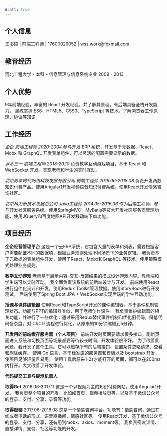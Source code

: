 ```yaml
---
draft: true
---
```

## 个人信息

王书硕 | 前端工程师 | 17600929052 | wss.work@foxmail.com
## 教育经历

河北工程大学 - 本科 - 信息管理与信息系统专业  2009 - 2013
## 个人优势

9年前端经验，丰富的 React  开发经验，并了解其原理。有后端具备全栈开发能力。
熟练掌握 ES6、HTML5、CSS3、TypeScript 等技术。了解浏览器工作原理、协议等知识。
## 工作经历

*企企 前端工程师 2020-2004*
参与开发 ERP 系统，开发基于元数据、React、Mobx 和 GraphQL 开发表单组件，可以灵活的配置需要显示的数据。

*水木三一 前端工程师 2018-2020*
负责教学互动游戏项目，基于 React 和 WebSocket 开发。实现老师和学生的实时互动。

*北京影享时代网络科技发展有限公司 前端工程师 2016.06-2018.08*
负责开发两款知识付费产品。使用Angular1开发视频语音知识付费系统，使用React开发情感咨询社区。

*北京科力新技术发展总公司 Java工程师 2014.05-2016.06*
作为后端工程师，参与开发社区服务系统。使用SpringMVC、MyBatis等技术开发社区服务商管理功能，使用JQuery和百度地图API开发移动端下单功能。
## 项目经历

**企企经营管理平台**
这是一个云ERP系统，它包含大量的表单和列表，需要根据客户需要配置不同的数据项，根据业务规则处理不同场景下的业务逻辑。
我负责基于元数据的表单组件开发，使用了React、Mobx和GraphQL 等技术。使用策略模式处理业务规则。

**教学互动游戏**
老师基于展示内容-交互-反馈结果的模式设计游戏内容。教师端和学生端可以实时互动。
我全面负责该系统的前后端设计与开发。
前端使用React进行组件化设计和开发，使用Redux Toolkit管理数据。使用StoryBook进行开发测试。
后端使用了Spring Boot JPA + WebSocket实现后端的学生互动功能。

**授课与课件编辑器**
使用React和TypeScript开发的课件编辑器，基于事件机制管理状态。功能与PPT的编辑器类似，用于老师创作课件。
我负责维护编辑器的相关功能，并进行了一些优化：通过采用Redux替代事件机制和优化旧代码，降低代码复杂度。对 CI/CD 流程进行优化，从原来的10分钟缩短到5分钟。

**开发用的前端缓存服务器（个人项目）**
前端开发时页面要请求很多接口，刷新页面进入系统和切换页面等场景都要等待较长时间，开发体验很不好。 
为了改善此问题，我开发了这个工具。它可以缓存所有的后端接口、设置条件忽略请求、查看和删除缓存。
使用 Go 语言，基于标准库的服务器和模版以及 bootstrap 开发，使项目足够轻量且易用。
使用工具后原来1-2s才能打开的页面，都可以在200ms 内打开。大大改善了开发体验。

**代码提交工具与提示机器人**

**取得Get**
2016.06-2017.11
这是一个以视频为主的知识付费网站，使用Angular1开发，
我负责整个项目的开发，比如如首页、视频播放页等，以及基于微信公众号的登录、支付、分享、录音等功能。

**取得密聊**
2017.06-2018.08
这是一个情感咨询平台。功能有：情感咨询，通过在线或者电话的形式、语音直播间、情感社区等。
使用React开发，基于微信公众号的登录、支付、分享，还有用到mobx、axios、moment等。
我负责密友详情、直播详情、支付、社区等功能的开发。